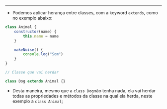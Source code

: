 ___
- Podemos aplicar herança entre classes, com a keyword `extends`, como no exemplo abaixo:
```js
class Animal {
	constructor(name) {
		this.name = name
	}

	makeNoise() {
		console.log("Som")
	}
}

// Classe que vai herdar

class Dog extends Animal {}
```
- Desta maneira, mesmo que a `class Dog`não tenha nada, ela vai herdar todas as propriedades e métodos da classe na qual ela herda, neste exemplo a `class Animal`;
